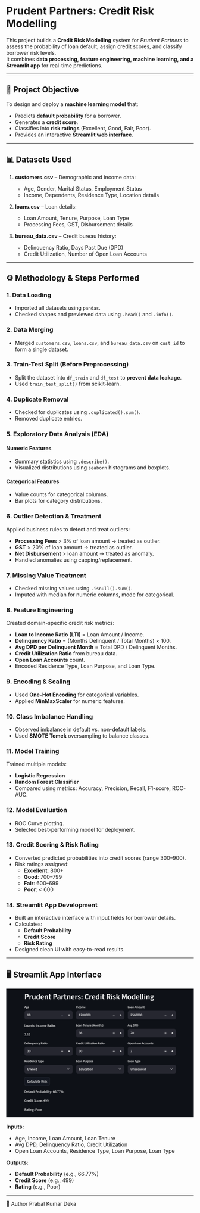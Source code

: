 # Prudent Partners: Credit Risk Modelling

This project builds a **Credit Risk Modelling** system for *Prudent Partners* to assess the probability of loan default, assign credit scores, and classify borrower risk levels.  
It combines **data processing, feature engineering, machine learning, and a Streamlit app** for real-time predictions.

---

## 📌 Project Objective
To design and deploy a **machine learning model** that:
- Predicts **default probability** for a borrower.
- Generates a **credit score**.
- Classifies into **risk ratings** (Excellent, Good, Fair, Poor).
- Provides an interactive **Streamlit web interface**.

---

## 📊 Datasets Used

1. **customers.csv** – Demographic and income data:
   - Age, Gender, Marital Status, Employment Status
   - Income, Dependents, Residence Type, Location details

2. **loans.csv** – Loan details:
   - Loan Amount, Tenure, Purpose, Loan Type
   - Processing Fees, GST, Disbursement details

3. **bureau_data.csv** – Credit bureau history:
   - Delinquency Ratio, Days Past Due (DPD)
   - Credit Utilization, Number of Open Loan Accounts

---

## ⚙️ Methodology & Steps Performed

### **1. Data Loading**
- Imported all datasets using `pandas`.
- Checked shapes and previewed data using `.head()` and `.info()`.

### **2. Data Merging**
- Merged `customers.csv`, `loans.csv`, and `bureau_data.csv` on `cust_id` to form a single dataset.

### **3. Train-Test Split (Before Preprocessing)**
- Split the dataset into `df_train` and `df_test` to **prevent data leakage**.
- Used `train_test_split()` from scikit-learn.

### **4. Duplicate Removal**
- Checked for duplicates using `.duplicated().sum()`.
- Removed duplicate entries.

### **5. Exploratory Data Analysis (EDA)**
#### **Numeric Features**
- Summary statistics using `.describe()`.
- Visualized distributions using `seaborn` histograms and boxplots.

#### **Categorical Features**
- Value counts for categorical columns.
- Bar plots for category distributions.

### **6. Outlier Detection & Treatment**
Applied business rules to detect and treat outliers:
- **Processing Fees** > 3% of loan amount → treated as outlier.
- **GST** > 20% of loan amount → treated as outlier.
- **Net Disbursement** > loan amount → treated as anomaly.
- Handled anomalies using capping/replacement.

### **7. Missing Value Treatment**
- Checked missing values using `.isnull().sum()`.
- Imputed with median for numeric columns, mode for categorical.

### **8. Feature Engineering**
Created domain-specific credit risk metrics:
- **Loan to Income Ratio (LTI)** = Loan Amount / Income.
- **Delinquency Ratio** = (Months Delinquent / Total Months) × 100.
- **Avg DPD per Delinquent Month** = Total DPD / Delinquent Months.
- **Credit Utilization Ratio** from bureau data.
- **Open Loan Accounts** count.
- Encoded Residence Type, Loan Purpose, and Loan Type.

### **9. Encoding & Scaling**
- Used **One-Hot Encoding** for categorical variables.
- Applied **MinMaxScaler** for numeric features.

### **10. Class Imbalance Handling**
- Observed imbalance in default vs. non-default labels.
- Used **SMOTE Tomek** oversampling to balance classes.

### **11. Model Training**
Trained multiple models:
- **Logistic Regression**
- **Random Forest Classifier**
- Compared using metrics: Accuracy, Precision, Recall, F1-score, ROC-AUC.

### **12. Model Evaluation**
- ROC Curve plotting.
- Selected best-performing model for deployment.

### **13. Credit Scoring & Risk Rating**
- Converted predicted probabilities into credit scores (range 300–900).
- Risk ratings assigned:
  - **Excellent**: 800+
  - **Good**: 700–799
  - **Fair**: 600–699
  - **Poor**: < 600

### **14. Streamlit App Development**
- Built an interactive interface with input fields for borrower details.
- Calculates:
  - **Default Probability**
  - **Credit Score**
  - **Risk Rating**
- Designed clean UI with easy-to-read results.

---

## 🖥️ Streamlit App Interface

![App Screenshot](https://github.com/prabalpkd/Credit-Risk-Model-ML-Project/blob/main/Real-Time-Prediction-Interface.png)

**Inputs:**
- Age, Income, Loan Amount, Loan Tenure
- Avg DPD, Delinquency Ratio, Credit Utilization
- Open Loan Accounts, Residence Type, Loan Purpose, Loan Type

**Outputs:**
- **Default Probability** (e.g., 66.77%)
- **Credit Score** (e.g., 499)
- **Rating** (e.g., Poor)

---

👤 Author
Prabal Kumar Deka

